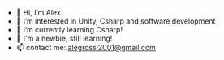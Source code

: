 - 👋 Hi, I’m Alex
- 👀 I’m interested in Unity, Csharp and software development
- 🌱 I’m currently learning Csharp!
- 💞️ I'm a newbie, still learning!
- 📫 contact me: alegrossi2001@gmail.com

<!---
Alegrossi2001/Alegrossi2001 is a ✨ special ✨ repository because its `README.md` (this file) appears on your GitHub profile.
You can click the Preview link to take a look at your changes.
--->
